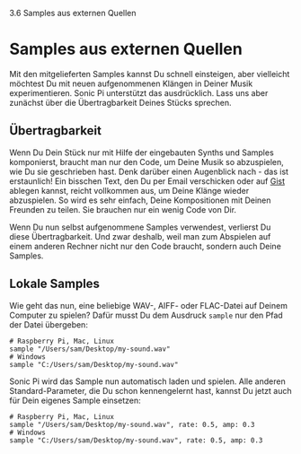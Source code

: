 3.6 Samples aus externen Quellen

# Samples aus externen Quellen

Mit den mitgelieferten Samples kannst Du schnell einsteigen, aber
vielleicht möchtest Du mit neuen aufgenommenen Klängen in Deiner Musik
experimentieren. Sonic Pi unterstützt das ausdrücklich. 
Lass uns aber zunächst über die Übertragbarkeit Deines Stücks sprechen.

## Übertragbarkeit

Wenn Du Dein Stück nur mit Hilfe der eingebauten Synths und Samples 
komponierst, braucht man nur den Code, um Deine Musik 
so abzuspielen, wie Du sie geschrieben hast. Denk darüber 
einen Augenblick nach - das ist erstaunlich! Ein bisschen Text, den Du 
per Email verschicken oder auf [Gist](https://gist.github.com) ablegen 
kannst, reicht vollkommen aus, um Deine Klänge wieder abzuspielen. So 
wird es sehr einfach, Deine Kompositionen mit Deinen Freunden zu 
teilen. Sie brauchen nur ein wenig Code von Dir.

Wenn Du nun selbst aufgenommene Samples verwendest, verlierst Du 
diese Übertragbarkeit. Und zwar deshalb, weil man zum Abspielen auf
einem anderen Rechner nicht nur den Code braucht, sondern auch Deine
Samples.

<!-- ## Unterstützung von Freesound -->

<!-- Eine Möglichkeit, um mit neuen Sounds zu experimentieren und -->
<!-- gleichzeitig die Übertragbarkeit des Codes sicherzustellen, ist es, mit -->
<!-- Sonic Pi's  [Freesound](http:freesound.org)-Unterstützung zu arbeiten. -->
<!-- http:freesound.org ist eine Website, auf der man Samples hochladen und -->
<!-- mit anderen teilen kann. Jedes Sample, welches dort gespeichert wird, -->
<!-- erhält eine spezielle Nummer (so ähnlich wie eine Telefonnummer), die -->
<!-- Du benutzen kannst, um von Sonic Pi aus, Samples einzubauen. Der -->
<!-- Nachteil ist, dass man einen Internetzugang braucht, damit es -->
<!-- funktioniert. -->

<!-- Probier es aus, wenn Du gerade Internetzugang hast: -->

<!-- ``` -->
<!-- freesound 24787 -->
<!-- ``` -->

<!-- Beim ersten Mal hörst Du nur den Standardklang `:elec_beep` -->
<!-- als Platzhalter, bevor der Klang heruntergeladen wurde. -->

## Lokale Samples

Wie geht das nun, eine beliebige WAV-, AIFF- oder FLAC-Datei auf Deinem 
Computer zu spielen? Dafür musst Du dem Ausdruck `sample` nur den Pfad 
der Datei übergeben:

```
# Raspberry Pi, Mac, Linux
sample "/Users/sam/Desktop/my-sound.wav"
# Windows
sample "C:/Users/sam/Desktop/my-sound.wav"
```

Sonic Pi wird das Sample nun automatisch laden und spielen. Alle
anderen Standard-Parameter, die Du schon kennengelernt hast, kannst
Du jetzt auch für Dein eigenes Sample einsetzen:

```
# Raspberry Pi, Mac, Linux
sample "/Users/sam/Desktop/my-sound.wav", rate: 0.5, amp: 0.3
# Windows
sample "C:/Users/sam/Desktop/my-sound.wav", rate: 0.5, amp: 0.3
```

